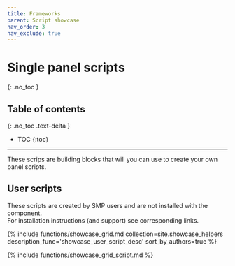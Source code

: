 ```yaml
---
title: Frameworks
parent: Script showcase
nav_order: 3
nav_exclude: true
---
```


# Single panel scripts
{: .no_toc }

## Table of contents
{: .no_toc .text-delta }

* TOC
{:toc}

---

These scrips are building blocks that will you can use to create your own panel scripts.

## User scripts

These scripts are created by SMP users and are not installed with the component.  
For installation instructions (and support) see corresponding links.

{% include functions/showcase_grid.md collection=site.showcase_helpers description_func='showcase_user_script_desc' sort_by_authors=true %}

{% include functions/showcase_grid_script.md %}
